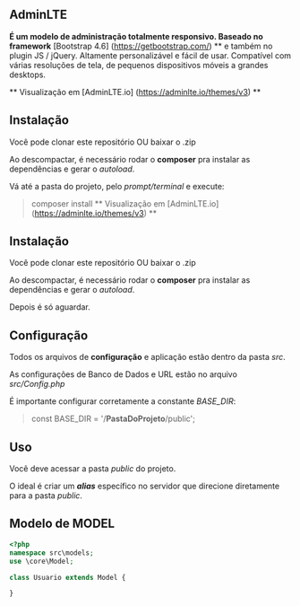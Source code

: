 ## AdminLTE 
**É um modelo de administração totalmente responsivo. Baseado no framework** [Bootstrap 4.6] (https://getbootstrap.com/) ** e também no plugin JS / jQuery.
Altamente personalizável e fácil de usar. Compatível com várias resoluções de tela, de pequenos dispositivos móveis a grandes desktops.

** Visualização em [AdminLTE.io] (https://adminlte.io/themes/v3) **

## Instalação
Você pode clonar este repositório OU baixar o .zip

Ao descompactar, é necessário rodar o **composer** pra instalar as dependências e gerar o *autoload*.

Vá até a pasta do projeto, pelo *prompt/terminal* e execute:
> composer install
** Visualização em [AdminLTE.io] (https://adminlte.io/themes/v3) **

## Instalação
Você pode clonar este repositório OU baixar o .zip

Ao descompactar, é necessário rodar o **composer** pra instalar as dependências e gerar o *autoload*.


Depois é só aguardar.

## Configuração
Todos os arquivos de **configuração** e aplicação estão dentro da pasta *src*.

As configurações de Banco de Dados e URL estão no arquivo *src/Config.php*

É importante configurar corretamente a constante *BASE_DIR*:
> const BASE_DIR = '/**PastaDoProjeto**/public';

## Uso
Você deve acessar a pasta *public* do projeto.

O ideal é criar um ***alias*** específico no servidor que direcione diretamente para a pasta *public*.

## Modelo de MODEL
```php
<?php
namespace src\models;
use \core\Model;

class Usuario extends Model {

}

